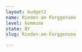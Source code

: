 ```yaml
---
layout: budget2
name: Rieden am Forggensee
level: kommune
state: BY
slug: Rieden-am-Forggensee

---
```



